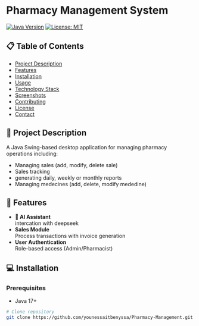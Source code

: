 # Pharmacy Management System

[![Java Version](https://img.shields.io/badge/Java-17+-blue.svg)](https://java.com)
[![License: MIT](https://img.shields.io/badge/License-MIT-yellow.svg)](https://opensource.org/licenses/MIT)

## 📋 Table of Contents
- [Project Description](#-project-description)
- [Features](#-features)
- [Installation](#-installation)
- [Usage](#-usage)
- [Technology Stack](#-technology-stack)
- [Screenshots](#-screenshots)
- [Contributing](#-contributing)
- [License](#-license)
- [Contact](#-contact)

## 📝 Project Description
A Java Swing-based desktop application for managing pharmacy operations including:
- Managing sales (add, modify, delete sale)
- Sales tracking
- generating daily, weekly or monthly reports
- Managing medecines (add, delete, modify mededine)

## 🚀 Features
- **🤖 AI Assistant**  
  intercation with deepseek
- **Sales Module**  
  Process transactions with invoice generation
- **User Authentication**  
  Role-based access (Admin/Pharmacist)

## 💻 Installation
### Prerequisites
- Java 17+


```bash
# Clone repository
git clone https://github.com/younessaitbenyssa/Pharmacy-Management.git

